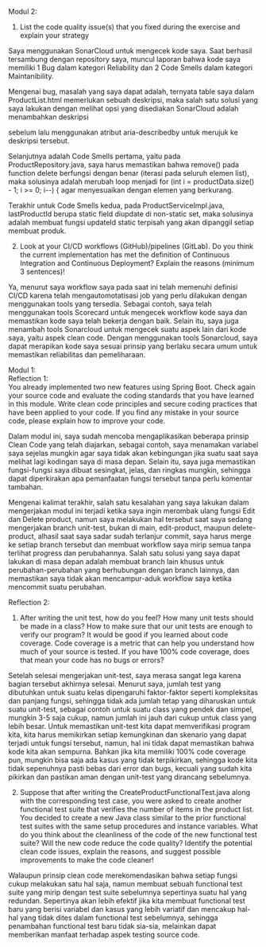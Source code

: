 Modul 2: 
1. List the code quality issue(s) that you fixed during the exercise and explain your strategy

Saya menggunakan SonarCloud untuk mengecek kode saya. Saat berhasil tersambung dengan repository
saya, muncul laporan bahwa kode saya memiliki 1 Bug dalam kategori Reliability dan 2 Code Smells
dalam kategori Maintanibility.

Mengenai bug, masalah yang saya dapat adalah, ternyata table saya dalam ProductList.html memerlukan 
sebuah deskripsi, maka salah satu solusi yang saya lakukan dengan melihat opsi yang disediakan SonarCloud
adalah menambahkan deskripsi <p> sebelum <table> lalu menggunakan atribut aria-describedby untuk merujuk
ke deskripsi tersebut.

Selanjutnya adalah Code Smells pertama, yaitu pada ProductRepository.java, saya harus memastikan bahwa remove()
pada function delete berfungsi dengan benar (iterasi pada seluruh elemen list), maka solusinya adalah merubah
loop menjadi for (int i = productData.size() - 1; i >= 0; i--) { agar menyesuaikan dengan elemen yang
berkurang.

Terakhir untuk Code Smells kedua, pada ProductServiceImpl.java, lastProductId berupa static field diupdate
di non-static set, maka solusinya adalah membuat fungsi updateId static terpisah yang akan dipanggil 
setiap membuat produk.

2. Look at your CI/CD workflows (GitHub)/pipelines (GitLab). Do you think the current
   implementation has met the definition of Continuous Integration and Continuous
   Deployment? Explain the reasons (minimum 3 sentences)!

Ya, menurut saya workflow saya pada saat ini telah memenuhi definisi CI/CD karena telah mengautomotatisasi
job yang perlu dilakukan dengan menggunakan tools yang tersedia. Sebagai contoh, saya telah menggunakan tools Scorecard
untuk mengecek workflow kode saya dan memastikan kode saya telah bekerja dengan baik. Selain itu, saya juga menambah
tools Sonarcloud untuk mengecek suatu aspek lain dari kode saya, yaitu aspek clean code. Dengan menggunakan tools Sonarcloud, 
saya dapat merapikan kode saya sesuai prinsip yang berlaku secara umum untuk memastikan reliabilitas dan pemeliharaan.


Modul 1: \
Reflection 1: \
You already implemented two new features using Spring Boot. Check again your source code
and evaluate the coding standards that you have learned in this module. Write clean code
principles and secure coding practices that have been applied to your code. If you find any
mistake in your source code, please explain how to improve your code. 

Dalam modul ini, saya sudah mencoba mengaplikasikan beberapa prinsip Clean Code yang telah
diajarkan, sebagai contoh, saya menamakan variabel saya sejelas mungkin agar saya tidak 
akan kebingungan jika suatu saat saya melihat lagi kodingan saya di masa depan. Selain itu,
saya juga memastikan fungsi-fungsi saya dibuat sesingkat, jelas, dan ringkas mungkin, sehingga
dapat diperkirakan apa pemanfaatan fungsi tersebut tanpa perlu komentar tambahan. 

Mengenai kalimat terakhir, salah satu kesalahan yang saya lakukan dalam mengerjakan modul ini
terjadi ketika saya ingin merombak ulang fungsi Edit dan Delete product, namun saya melakukan hal
tersebut saat saya sedang mengerjakan branch unit-test, bukan di main, edit-product, maupun delete-product, 
alhasil saat saya sadar sudah terlanjur commit, saya harus merge ke setiap branch tersebut dan membuat 
workflow saya mirip semua tanpa terlihat progress dan perubahannya. Salah satu solusi yang saya dapat 
lakukan di masa depan adalah membuat branch lain khusus untuk perubahan-perubahan yang berhubungan dengan
branch lainnya, dan memastikan saya tidak akan mencampur-aduk workflow saya ketika mencommit suatu perubahan. 

Reflection 2: 
1. After writing the unit test, how do you feel? How many unit tests should be made in a
class? How to make sure that our unit tests are enough to verify our program? It would be
good if you learned about code coverage. Code coverage is a metric that can help you
understand how much of your source is tested. If you have 100% code coverage, does
that mean your code has no bugs or errors?

Setelah selesai mengerjakan unit-test, saya merasa sangat lega karena bagian tersebut akhirnya selesai. 
Menurut saya, jumlah test yang dibutuhkan untuk suatu kelas dipengaruhi faktor-faktor seperti kompleksitas
dan panjang fungsi, sehingga tidak ada jumlah tetap yang diharuskan untuk suatu unit-test, sebagai contoh 
untuk suatu class yang pendek dan simpel, mungkin 3-5 saja cukup, namun jumlah ini jauh dari cukup untuk class
yang lebih besar. Untuk memastikan unit-test kita dapat memverifikasi program kita, kita harus memikirkan setiap
kemungkinan dan skenario yang dapat terjadi untuk fungsi tersebut, namun, hal ini tidak dapat memastikan bahwa
kode kita akan sempurna. Bahkan jika kita memiliki 100% code coverage pun, mungkin bisa saja ada kasus yang tidak
terpikirkan, sehingga kode kita tidak sepenuhnya pasti bebas dari error dan bugs, kecuali yang sudah kita 
pikirkan dan pastikan aman dengan unit-test yang dirancang sebelumnya.

2. Suppose that after writing the CreateProductFunctionalTest.java along with the
corresponding test case, you were asked to create another functional test suite that
verifies the number of items in the product list. You decided to create a new Java class
similar to the prior functional test suites with the same setup procedures and instance
variables.
What do you think about the cleanliness of the code of the new functional test suite? Will
the new code reduce the code quality? Identify the potential clean code issues, explain
the reasons, and suggest possible improvements to make the code cleaner!

Walaupun prinsip clean code merekomendasikan bahwa setiap fungsi cukup melakukan satu hal saja, namun
membuat sebuah functional test suite yang mirip dengan test suite sebelumnya sepertinya suatu hal yang
redundan. Sepertinya akan lebih efektif jika kita membuat functional test baru yang berisi variabel dan kasus
yang lebih variatif dan mencakup hal-hal yang tidak dites dalam functional test sebelumnya, sehingga penambahan 
functional test baru tidak sia-sia, melainkan dapat memberikan manfaat terhadap aspek testing source code.



